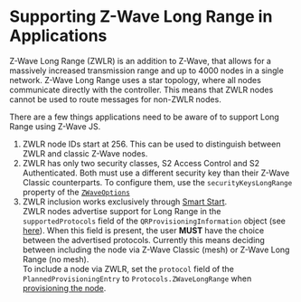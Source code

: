 # Supporting Z-Wave Long Range in Applications

Z-Wave Long Range (ZWLR) is an addition to Z-Wave, that allows for a massively increased transmission range and up to 4000 nodes in a single network. Z-Wave Long Range uses a star topology, where all nodes communicate directly with the controller. This means that ZWLR nodes cannot be used to route messages for non-ZWLR nodes.

There are a few things applications need to be aware of to support Long Range using Z-Wave JS.

1. ZWLR node IDs start at 256. This can be used to distinguish between ZWLR and classic Z-Wave nodes.
1. ZWLR has only two security classes, S2 Access Control and S2 Authenticated. Both must use a different security key than their Z-Wave Classic counterparts. To configure them, use the `securityKeysLongRange` property of the [`ZWaveOptions`](../api/driver#zwaveoptions)
1. ZWLR inclusion works exclusively through [Smart Start](../getting-started/security-s2#smartstart).
   \
   ZWLR nodes advertise support for Long Range in the `supportedProtocols` field of the `QRProvisioningInformation` object (see [here](../api/utils#other-qr-codes)). When this field is present, the user **MUST** have the choice between the advertised protocols. Currently this means deciding between including the node via Z-Wave Classic (mesh) or Z-Wave Long Range (no mesh).\
   To include a node via ZWLR, set the `protocol` field of the `PlannedProvisioningEntry` to `Protocols.ZWaveLongRange` when [provisioning the node](../api/controller#provisionsmartstartnode).
